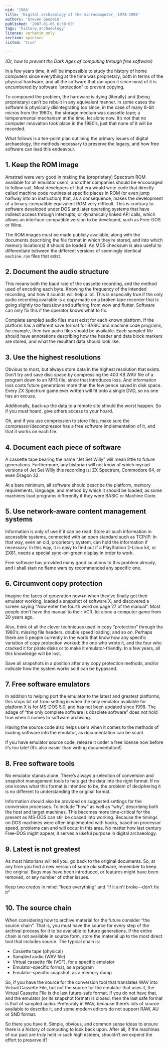 ```yaml
---
nid: '1986'
title: 'Digital archaeology of the microcomputer, 1974-1994'
authors: 'Steven Goodwin'
published: '2007-01-05 6:30:00'
tags: 'history,archaeology'
license: verbatim_only
section: opinions
listed: 'true'

---
```

_(Or, how to prevent the Dark Ages of computing through free software)_

In a few years time, it will be impossible to study the history of home computers since everything at the time was proprietary; both in terms of the physical hardware, and all the software that ran upon it since most of it is encumbered by software “protection” to prevent copying.

To compound the problem, the hardware is dying (literally) and (being proprietary) can’t be rebuilt in any equivalent manner. In some cases the software is physically disintegrating too since, in the case of many 8-bit micros from the 1980’s, the storage medium was cassette tape; a temperamental mechanism at the time, let alone now. It’s not that no computer innovation took place in the 1980’s, just that none of it will be recorded.

What follows is a ten-point plan outlining the primary issues of digital archaeology, the methods necessary to preserve the legacy, and how free software can lead this endeavour.


<!--break-->



## 1. Keep the ROM image

Amstrad were very good in making the (proprietary) Spectrum ROM available for all emulator users, and other companies should be encouraged to follow suit. Most developers of that era would write code that directly called machine code routines at specific places in ROM (or even jump halfway into an instruction) that, as a consequence, makes the development of a binary-compatible equivalent ROM very difficult. This is contrary to software developed under DOS and later operating systems that have indirect access through interrupts, or dynamically linked API calls, which allows an interface-compatible version to be developed, such as Free-DOS or Wine.

The ROM images must be made publicly available, along with the documents describing the file format in which they’re stored, and into which memory location(s) it should be loaded. An MD5 checksum is also useful to differentiate between the different versions of seemingly identical `machine.rom` files that exist.


## 2. Document the audio structure

This means both the baud rate of the cassette recording, and the method used of encoding each byte. Knowing the frequency of the intended recording, and how it sounds will help a lot. This is especially true if the only audio recording available is a copy made on a broken tape recorder that is going slightly too fast/slow and suffering from wow and flutter. Software can only fix this if the operator knows what to fix.

Complete sampled audio files must exist for each known platform. If the platform has a different save format for BASIC and machine code programs, for example, then two audio files should be available. Each sampled file should have annotations describing how the header and data block markers are stored, and what the resultant data should look like.


## 3. Use the highest resolutions

Obvious to most, but always store data in the highest resolution that exists. Don’t try and save disc space by compressing the 400 KB WAV file of a program down to an MP3 file, since that introduces loss. And information loss costs future generations more than the few pence saved in disk space. Every ZX Spectrum game ever written will fit onto a single DVD, so no one has an excuse.

Additionally, back-up the data to a remote site should the worst happen. So if you must hoard, give others access to your hoard.

Oh, and if you use compression to store files, make sure the compressor/decompressor has a free software implementation of it, and that it works on each file.


## 4. Document each piece of software

A cassette tape bearing the name “Jet Set Willy” will mean little to future generations. Furthermore, any historian will not know of which myriad versions of Jet Set Willy this recording is: ZX Spectrum, Commodore 64, or even Dragon 32.

At a bare minimum, all software should describe the platform, memory requirements, language, and method by which it should be loaded, as some machines load programs differently if they were BASIC or Machine Code.


## 5. Use network-aware content management systems

Information is only of use if it can be read. Store all such information in accessible systems, connected with an open standard such as TCP/IP. In that way, even an old, proprietary system, can hold the information if necessary. In this way, it is easy to find out if a PlayStation 2-Linux kit, or ZX81, needs a special sync-on-green display in order to work.

Free software has provided many good solutions to this problem already, and I shall start no flame wars by recommended any specific one.


## 6. Circumvent copy protection

Imagine the faces of generation now+n when they’ve finally got their emulator working, loaded a snapshot of software X, and discovered a screen saying “Now enter the fourth word on page 27 of the manual”. Most people don’t have the manual to their VCR, let alone a computer game from 20 years ago.

Also, think of all the clever techniques used in copy “protection” through the 1980’s; missing file headers, double speed loading, and so on. Perhaps there are 5 people currently in the world that know how any specific variation of copy protection worked: the one who wrote it, and the four who cracked it for pirate disks or to make it emulator-friendly. In a few years, all this knowledge will be lost.

Save all snapshots in a position after any copy protection methods, and/or indicate how the system works so it can be bypassed.


## 7. Free software emulators

In addition to helping port the emulator to the latest and greatest platforms, this stops bit rot from setting in when the only emulator available for platform X is for MS-DOS 5.0, and has not been updated since 1998. The adage of “the only complete software is obsolete software” does not hold true when it comes to software archiving.

Having the source code also helps users when it comes to the methods of loading software into the emulator, as documentation can be scant.

If you have emulator source code, release it under a free license now before it’s too late! (It’s also easier than writing documentation!)


## 8. Free software tools

No emulator stands alone. There’s always a selection of conversion and snapshot management tools to help get the data into the right format. If no one knows what this format is intended to be, the problem of deciphering it is no different to understanding the original format.

Information should also be provided on suggested settings for the conversion processes. To include “how” as well as “why”, describing both the host and target machines. This becomes more time-critical for the present as MS-DOS can still be coaxed into working. Because the timings on DOS machines were often implemented with hacks, based on processor speed, problems can and will occur in this area. No matter how last century Free-DOS might appear, it serves a useful purpose in digital archaeology.


## 9. Latest is not greatest

As most historians will tell you, go back to the original documents. So, at any time you find a new version of some old software, remember to keep the original. Bugs may have been introduced, or features might have been removed, or any number of other issues.

Keep two credos in mind: “keep everything” and “if it ain’t broke—don’t fix it”


## 10. The source chain

When considering how to archive material for the future consider “the source chain”. That is, you must have the source for every step of the archival process for it to be available to future generations. If the entire chain is not available in source form, store the material up to the most direct tool that includes source. The typical chain is:


* Cassette tape (physical)
* Sampled audio (WAV file)
* Virtual cassette file (VCF), for a specific emulator
* Emulator-specific format, as a program
* Emulator-specific snapshot, as a memory dump

So, if you have the source for the conversion tool that translates WAV into Virtual Cassette File, but not the source for the emulator that uses it, the Virtual Cassette File is the last future-safe format. If you do not have that, and the emulator (or its snapshot format) is closed, then the last safe format is that of sampled audio. Preferably in WAV, because there’s lots of source available to describe it, and some modern editors do not support RAW, AU or SND format.

So there you have it. Simple, obvious, and common sense ideas to ensure there is a history of computing to look back upon. After all, if the machines of our past are truly held in such high esteem, shouldn’t we expend the effort to preserve it?

